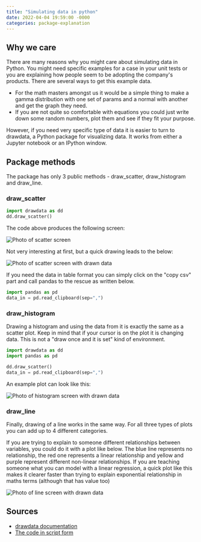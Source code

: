 ```yaml
---
title: "Simulating data in python"
date: 2022-04-04 19:59:00 -0000
categories: package-explanation
---
```

## Why we care
There are many reasons why you might care about simulating data in Python. You might need specific examples for a case in your unit tests or you are explaining how people seem to be adopting the company's products. There are several ways to get this example data. 

- For the math masters amongst us it would be a simple thing to make a gamma distribution with one set of params and a normal with another and get the graph they need.
- If you are not quite so comfortable with equations you could just write down some random numbers, plot them and see if they fit your purpose.

However, if you need very specific type of data it is easier to turn to drawdata, a Python package for visualizing data. 
It works from either a Jupyter notebook or an IPython window. 

## Package methods
The package has only 3 public methods - draw_scatter, draw_histogram and draw_line.

### draw_scatter
```python
import drawdata as dd
dd.draw_scatter()
```
The code above produces the following screen:

![Photo of scatter screen](https://user-images.githubusercontent.com/22540193/162279084-3557faf3-0132-4f4a-a85d-f6a1ba3db9a3.PNG)

Not very interesting at first, but a quick drawing leads to the below:

![Photo of scatter screen with drawn data](https://user-images.githubusercontent.com/22540193/162279203-b9c45ef5-9578-4a58-ba00-bb8f76f49cba.PNG)

If you need the data in table format you can simply click on the "copy csv" part and call pandas to the rescue as written below.

```python
import pandas as pd
data_in = pd.read_clipboard(sep=",")
```

### draw_histogram
Drawing a histogram and using the data from it is exactly the same as a scatter plot. Keep in mind that if your cursor is on the plot it is changing data. This is not a "draw once and it is set" kind of environment.
```python
import drawdata as dd
import pandas as pd

dd.draw_scatter()
data_in = pd.read_clipboard(sep=",")
```
An example plot can look like this:

![Photo of histogram screen with drawn data](https://user-images.githubusercontent.com/22540193/162278808-77c9a247-3369-4f14-85fe-0e4991eb1a37.PNG)

### draw_line
Finally, drawing of a line works in the same way. For all three types of plots you can add up to 4 different categories. 

If you are trying to explain to someone different relationships between variables, you could do it with a plot like below. The blue line represents no relationship, the red one represents a linear relationship and yellow and purple represent different non-linear relationships. If you are teaching someone what you can model with a linear regression, a quick plot like this makes it clearer faster than trying to explain exponential relationship in maths terms (although that has value too)

![Photo of line screen with drawn data](https://user-images.githubusercontent.com/22540193/162279271-0408f374-32b6-460b-8fdb-ce3f9a9df592.PNG)

## Sources
- [drawdata documentation](https://pypi.org/project/drawdata/)
- [The code in script form](https://github.com/gratipine/ci_example/blob/main/notebooks/draw_data.py)
